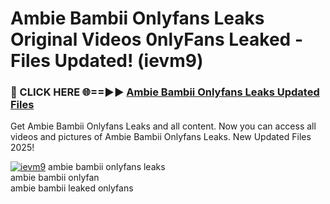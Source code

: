 # Ambie Bambii Onlyfans Leaks Original Videos 0nlyFans Leaked - Files Updated! (ievm9)

<h3>🔴 CLICK HERE 🌐==►► <a href="https://tinyurl.com/4seja8ks" rel="nofollow">Ambie Bambii Onlyfans Leaks Updated Files</a></h3>

Get Ambie Bambii Onlyfans Leaks and all content. Now you can access all videos and pictures of Ambie Bambii Onlyfans Leaks. New Updated Files 2025!

[![ievm9](https://i.imgur.com/EWjZXRe.gif)](https://tinyurl.com/4seja8ks)
ambie bambii onlyfans leaks<br>
ambie bambii onlyfan<br>
ambie bambii leaked onlyfans